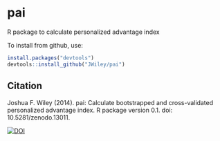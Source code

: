 pai
===

R package to calculate personalized advantage index

To install from github, use:

```r
install.packages("devtools")
devtools::install_github("JWiley/pai")
```

Citation
--------

  Joshua F. Wiley (2014). pai: Calculate bootstrapped and cross-validated
  personalized advantage index. R package version 0.1.
  doi: 10.5281/zenodo.13011.

[![DOI](https://zenodo.org/badge/5776/JWiley/pai.svg)](http://dx.doi.org/10.5281/zenodo.13011)
